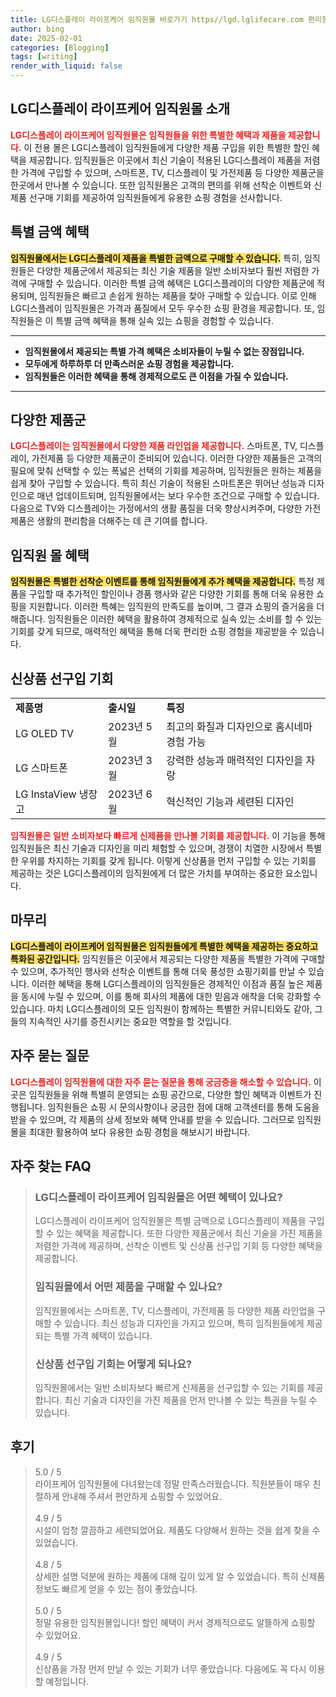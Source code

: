 ```yaml
---
title: LG디스플레이 라이프케어 임직원몰 바로가기 https//lgd.lglifecare.com 편리함
author: bing
date: 2025-02-01
categories: [Blogging]
tags: [writing]
render_with_liquid: false
---
```



<h2 id='LG디스플레이 라이프케어 임직원몰 소개'>LG디스플레이 라이프케어 임직원몰 소개</h2>

<p><b><span style="color: #ee2323;">LG디스플레이 라이프케어 임직원몰은 임직원들을 위한 특별한 혜택과 제품을 제공합니다.</span></b> 이 전용 몰은 LG디스플레이 임직원들에게 다양한 제품 구입을 위한 특별한 할인 혜택을 제공합니다. 임직원들은 이곳에서 최신 기술이 적용된 LG디스플레이 제품을 저렴한 가격에 구입할 수 있으며, 스마트폰, TV, 디스플레이 및 가전제품 등 다양한 제품군을 한곳에서 만나볼 수 있습니다. 또한 임직원몰은 고객의 편의를 위해 선착순 이벤트와 신제품 선구매 기회를 제공하여 임직원들에게 유용한 쇼핑 경험을 선사합니다.</p>

<h2 id='특별 금액 혜택'>특별 금액 혜택</h2>

<p><b><span style="background-color: #ffe066;">임직원몰에서는 LG디스플레이 제품을 특별한 금액으로 구매할 수 있습니다.</span></b> 특히, 임직원들은 다양한 제품군에서 제공되는 최신 기술 제품을 일반 소비자보다 훨씬 저렴한 가격에 구매할 수 있습니다. 이러한 특별 금액 혜택은 LG디스플레이의 다양한 제품군에 적용되며, 임직원들은 빠르고 손쉽게 원하는 제품을 찾아 구매할 수 있습니다. 이로 인해 LG디스플레이 임직원몰은 가격과 품질에서 모두 우수한 쇼핑 환경을 제공합니다. 또, 임직원들은 이 특별 금액 혜택을 통해 실속 있는 쇼핑을 경험할 수 있습니다.</p>

<hr />

<ul>
    <li><b>임직원몰에서 제공되는 특별 가격 혜택은 소비자들이 누릴 수 없는 장점입니다.</b></li>
    <li><b>모두에게 하루하루 더 만족스러운 쇼핑 경험을 제공합니다.</b></li>
    <li><b>임직원들은 이러한 혜택을 통해 경제적으로도 큰 이점을 가질 수 있습니다.</b></li>
</ul>

<hr />

<h2 id='다양한 제품군'>다양한 제품군</h2>

<p><b><span style="color: #ee2323;">LG디스플레이는 임직원몰에서 다양한 제품 라인업을 제공합니다.</span></b> 스마트폰, TV, 디스플레이, 가전제품 등 다양한 제품군이 준비되어 있습니다. 이러한 다양한 제품들은 고객의 필요에 맞춰 선택할 수 있는 폭넓은 선택의 기회를 제공하며, 임직원들은 원하는 제품을 쉽게 찾아 구입할 수 있습니다. 특히 최신 기술이 적용된 스마트폰은 뛰어난 성능과 디자인으로 매년 업데이트되며, 임직원몰에서는 보다 우수한 조건으로 구매할 수 있습니다. 다음으로 TV와 디스플레이는 가정에서의 생활 품질을 더욱 향상시켜주며, 다양한 가전제품은 생활의 편리함을 더해주는 데 큰 기여를 합니다.</p>

<h2 id='임직원 몰 혜택'>임직원 몰 혜택</h2>

<p><b><span style="background-color: #ffe066;">임직원몰은 특별한 선착순 이벤트를 통해 임직원들에게 추가 혜택을 제공합니다.</span></b> 특정 제품을 구입할 때 추가적인 할인이나 경품 행사와 같은 다양한 기회를 통해 더욱 유용한 쇼핑을 지원합니다. 이러한 특혜는 임직원의 만족도를 높이며, 그 결과 쇼핑의 즐거움을 더해줍니다. 임직원들은 이러한 혜택을 활용하여 경제적으로 실속 있는 소비를 할 수 있는 기회를 갖게 되므로, 매력적인 혜택을 통해 더욱 편리한 쇼핑 경험을 제공받을 수 있습니다.</p>

<h2 id='신상품 선구입 기회'>신상품 선구입 기회</h2>

<table>
    <tr>
        <td><b>제품명</b></td>
        <td><b>출시일</b></td>
        <td><b>특징</b></td>
    </tr>
    <tr>
        <td>LG OLED TV</td>
        <td>2023년 5월</td>
        <td>최고의 화질과 디자인으로 홈시네마 경험 가능</td>
    </tr>
    <tr>
        <td>LG 스마트폰</td>
        <td>2023년 3월</td>
        <td>강력한 성능과 매력적인 디자인을 자랑</td>
    </tr>
    <tr>
        <td>LG InstaView 냉장고</td>
        <td>2023년 6월</td>
        <td>혁신적인 기능과 세련된 디자인</td>
    </tr>
</table>

<p><b><span style="color: #ee2323;">임직원몰은 일반 소비자보다 빠르게 신제품을 만나볼 기회를 제공합니다.</span></b> 이 기능을 통해 임직원들은 최신 기술과 디자인을 미리 체험할 수 있으며, 경쟁이 치열한 시장에서 특별한 우위를 차지하는 기회를 갖게 됩니다. 이렇게 신상품을 먼저 구입할 수 있는 기회를 제공하는 것은 LG디스플레이의 임직원에게 더 많은 가치를 부여하는 중요한 요소입니다.</p>

<h2 id='마무리'>마무리</h2>

<p><b><span style="background-color: #ffe066;">LG디스플레이 라이프케어 임직원몰은 임직원들에게 특별한 혜택을 제공하는 중요하고 특화된 공간입니다.</span></b> 임직원들은 이곳에서 제공되는 다양한 제품을 특별한 가격에 구매할 수 있으며, 추가적인 행사와 선착순 이벤트를 통해 더욱 풍성한 쇼핑기회를 만날 수 있습니다. 이러한 혜택을 통해 LG디스플레이의 임직원들은 경제적인 이점과 품질 높은 제품을 동시에 누릴 수 있으며, 이를 통해 회사의 제품에 대한 믿음과 애착을 더욱 강화할 수 있습니다. 마치 LG디스플레이의 모든 임직원이 함께하는 특별한 커뮤니티와도 같아, 그들의 지속적인 사기를 증진시키는 중요한 역할을 할 것입니다.</p>

<h2 id='FAQ'>자주 묻는 질문</h2>

<p><b><span style="color: #ee2323;">LG디스플레이 임직원몰에 대한 자주 묻는 질문을 통해 궁금증을 해소할 수 있습니다.</span></b> 이곳은 임직원들을 위해 특별히 운영되는 쇼핑 공간으로, 다양한 할인 혜택과 이벤트가 진행됩니다. 임직원들은 쇼핑 시 문의사항이나 궁금한 점에 대해 고객센터를 통해 도움을 받을 수 있으며, 각 제품의 상세 정보와 혜택 안내를 받을 수 있습니다. 그러므로 임직원몰을 최대한 활용하여 보다 유용한 쇼핑 경험을 해보시기 바랍니다.</p>


<h2 id='자주_찾는_FAQ'>자주 찾는 FAQ</h2>
<div itemscope="" itemtype="https://schema.org/FAQPage"> 
<blockquote> 
<div itemscope="" itemprop="mainEntity" itemtype="https://schema.org/Question"> 
<h3 itemprop="name">LG디스플레이 라이프케어 임직원몰은 어떤 혜택이 있나요?</h3> 
<div itemscope="" itemprop="acceptedAnswer" itemtype="https://schema.org/Answer"> 
<span itemprop="text"> 
<p>LG디스플레이 라이프케어 임직원몰은 특별 금액으로 LG디스플레이 제품을 구입할 수 있는 혜택을 제공합니다. 또한 다양한 제품군에서 최신 기술을 가진 제품을 저렴한 가격에 제공하며, 선착순 이벤트 및 신상품 선구입 기회 등 다양한 혜택을 제공합니다.</p> 
</span> 
</div> 
</div> 
<div itemscope="" itemprop="mainEntity" itemtype="https://schema.org/Question"> 
<h3 itemprop="name">임직원몰에서 어떤 제품을 구매할 수 있나요?</h3> 
<div itemscope="" itemprop="acceptedAnswer" itemtype="https://schema.org/Answer"> 
<span itemprop="text"> 
<p>임직원몰에서는 스마트폰, TV, 디스플레이, 가전제품 등 다양한 제품 라인업을 구매할 수 있습니다. 최신 성능과 디자인을 가지고 있으며, 특히 임직원들에게 제공되는 특별 가격 혜택이 있습니다.</p> 
</span> 
</div> 
</div> 
<div itemscope="" itemprop="mainEntity" itemtype="https://schema.org/Question"> 
<h3 itemprop="name">신상품 선구입 기회는 어떻게 되나요?</h3> 
<div itemscope="" itemprop="acceptedAnswer" itemtype="https://schema.org/Answer"> 
<span itemprop="text"> 
<p>임직원몰에서는 일반 소비자보다 빠르게 신제품을 선구입할 수 있는 기회를 제공합니다. 최신 기술과 디자인을 가진 제품을 먼저 만나볼 수 있는 특권을 누릴 수 있습니다.</p> 
</span> 
</div> 
</div> 
</blockquote> 
</div>
<h2 id='후기'>후기</h2>
<div itemscope itemtype="https://schema.org/Product">
  <blockquote>
  <div itemprop="review" itemscope itemtype="https://schema.org/Review">
      <div itemprop="reviewRating" itemscope itemtype="https://schema.org/Rating"> <span itemprop="ratingValue">5.0</span> / <span itemprop="bestRating">5</span> </div>
      <span itemprop="reviewBody">라이프케어 임직원몰에 다녀왔는데 정말 만족스러웠습니다. 직원분들이 매우 친절하게 안내해 주셔서 편안하게 쇼핑할 수 있었어요.</span>
  </div>
  <br>
  <div itemprop="review" itemscope itemtype="https://schema.org/Review">
      <div itemprop="reviewRating" itemscope itemtype="https://schema.org/Rating"> <span itemprop="ratingValue">4.9</span> / <span itemprop="bestRating">5</span> </div>
      <span itemprop="reviewBody">시설이 엄청 깔끔하고 세련되었어요. 제품도 다양해서 원하는 것을 쉽게 찾을 수 있었습니다.</span>
  </div>
  <br>
  <div itemprop="review" itemscope itemtype="https://schema.org/Review">
      <div itemprop="reviewRating" itemscope itemtype="https://schema.org/Rating"> <span itemprop="ratingValue">4.8</span> / <span itemprop="bestRating">5</span> </div>
      <span itemprop="reviewBody">상세한 설명 덕분에 원하는 제품에 대해 깊이 있게 알 수 있었습니다. 특히 신제품 정보도 빠르게 얻을 수 있는 점이 좋았습니다.</span>
  </div>
  <br>
  <div itemprop="review" itemscope itemtype="https://schema.org/Review">
      <div itemprop="reviewRating" itemscope itemtype="https://schema.org/Rating"> <span itemprop="ratingValue">5.0</span> / <span itemprop="bestRating">5</span> </div>
      <span itemprop="reviewBody">정말 유용한 임직원몰입니다! 할인 혜택이 커서 경제적으로도 알뜰하게 쇼핑할 수 있었어요.</span>
  </div>
  <br>
  <div itemprop="review" itemscope itemtype="https://schema.org/Review">
      <div itemprop="reviewRating" itemscope itemtype="https://schema.org/Rating"> <span itemprop="ratingValue">4.9</span> / <span itemprop="bestRating">5</span> </div>
      <span itemprop="reviewBody">신상품을 가장 먼저 만날 수 있는 기회가 너무 좋았습니다. 다음에도 꼭 다시 이용할 예정입니다.</span>
  </div>
  </blockquote>
</div>
